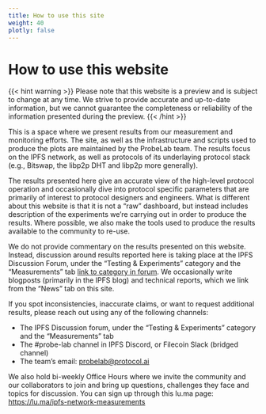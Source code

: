 ```yaml
---
title: How to use this site
weight: 40
plotly: false
---
```


# How to use this website

{{< hint warning >}}
Please note that this website is a preview and is subject to change at any time. 
We strive to provide accurate and up-to-date information, but we cannot guarantee 
the completeness or reliability of the information presented during the preview. 
{{< /hint >}}


This is a space where we present results from our measurement and monitoring efforts. The site, as well as the infrastructure and scripts used to produce the plots are maintained by the ProbeLab team. The results focus on the IPFS network, as well as protocols of its underlaying protocol stack (e.g., Bitswap, the libp2p DHT and libp2p more generally).

The results presented here give an accurate view of the high-level protocol operation and occasionally dive into protocol specific parameters that are primarily of interest to protocol designers and engineers. What is different about this website is that it is not a “raw” dashboard, but instead includes description of the experiments we’re carrying out in order to produce the results. Where possible, we also make the tools used to produce the results available to the community to re-use.

We do not provide commentary on the results presented on this website. Instead, discussion around results reported here is taking place at the IPFS Discussion Forum, under the “Testing & Experiments” category and the “Measurements” tab [link to category in forum]([https://discuss.ipfs.tech/c/testing-and-experiments/measurements/39](https://discuss.ipfs.tech/c/testing-and-experiments/measurements/39)). We occasionally write blogposts (primarily in the IPFS blog) and technical reports, which we link from the “News” tab on this site.

If you spot inconsistencies, inaccurate claims, or want to request additional results, please reach out using any of the following channels:

- The IPFS Discussion forum, under the “Testing & Experiments” category and the “Measurements” tab
- The #probe-lab channel in IPFS Discord, or Filecoin Slack (bridged channel)
- The team’s email: probelab@protocol.ai

We also hold bi-weekly Office Hours where we invite the community and our collaborators to join and bring up questions, challenges they face and topics for discussion. You can sign up through this lu.ma page: https://lu.ma/ipfs-network-measurements
